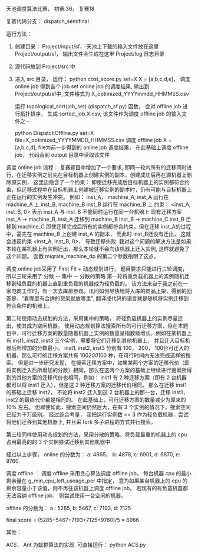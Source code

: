 天池调度算法比赛， 初赛 36， 复赛18

复赛代码分支： dispatch_semifinal

运行方法：
1. 创建目录： 
    Project/input/sf，  天池上下载的输入文件放在这里 
    Project/output/sf， 输出文件会生成在这里
    Project/log  日志目录
        
2. 源代码放到 Project/src 中    

3. 进入 src 目录， 运行：
    python cost_score.py set=X  X = [a,b,c,d,e]， 调度 online job
        得到各个 job set online job 的调度结果, 输出到 Project/output/sf中, 文件格式为 X_optimized_YYYYmmdd_HHMMSS.csv
        
    运行 topological_sort(job_set) (dispatch_sf.py) 函数， 会对 offline job 进行拓扑排序， 生成  sorted_job.X.csv, 该文件作为调度 offline job 的输入文件之一
        
    python DispatchOffline.py set=X file=X_optimized_YYYYMMDD_HHMMSS.csv   调度 offline job
    X = [a,b,c,d], file为前一步得到的 online job 调度结果， 在此基础上调度 offline job， 代码会到 output 目录中读取该文件
    
调度 online job 流程：
复赛题目中增加了一个要求, 即同一轮内所有的迁移同时进行，在迁移实例之前先在目标机器上创建实例的副本，创建成功后再在源机器上删除原实例， 这里边隐含了一个约束： 即使迁移完成后目标机器上的实例都符合约束，但迁移过程中在目标机器上创建被迁移实例的副本时，仍有可能与目标机器上正在运行的实例发生冲突。 例如：
inst_A， machine_A,  inst_A 运行在 machine_A 上
inst_B, machine_B   inst_B 运行在 machine_B 上
约束： <inst_A, inst_B, 0> 表示 inst_A 与 inst_B 不能同时运行在同一台机器上
现有迁移方案  
inst_A -> machine_B,  inst_A 迁移到  machine_B 
inst_B -> machine_C   inst_B 迁移到  machine_C
即使迁移完成后所有的实例都符合约束，但在迁移 inst_A的过程中，需先在 machine_B 上创建 inst_A 的副本， 而此时 inst_B还没有迁出， 这就会违反约束 <inst_A, inst_B, 0>， 导致迁移失败.
我对这个问题的解决方法是如果本轮在某机器上有实例迁出，那么本轮就不会向该机器上迁入实例, 这样就避免了这个问题。 函数 migrate_machine_dp 的第二个参数指明了这点。

调度 online job采用了 First Fit + 动态规划进行， 题目要求只能进行三轮调度， 所以三轮采用了 分散 -- 集中 -- 分散的策略
第一轮将重负载机器上的实例随机迁移到轻负载的机器上直到重负载的机器成为轻负载的。 该方法来自于我之前在一家电商工作时，有一次去库房参观，讯问如何尽快地将入库的商品上架，得到的回答是，“看哪里有合适的货架就放哪里", 翻译成代码的语言就是随机将实例迁移到符合条件的机器上。

第二轮使用动态规划的方法，采用集中的策略， 将轻负载机器上的实例尽量迁出，使其成为空闲机器。 使用动态规划算法搜索所有的可行迁移方案，但在本题目中，可行迁移方案的数量随着机器上实例的数量呈指数级增长，例如在某机器上有
inst1, inst2, inst3 三个实例，需要将它们迁移到其他机器上， 并且迁入目标机器后所增加的分数最小， inst1, inst2, inst3 分别有 100， 200， 100台可迁入的机器，那么可行的迁移方案共有 100*200*100 种，在可行时间内无法完成这样的搜索。 但是进一步研究发现， 在搜索迁移方案中，如果某两个方案的迁移代价（即将实例迁入后所增加的分数）相同，那么在这两个方案的基础上继续进行搜索所得到的其他方案的迁移代价也相同，例如：
inst1 有 2 种迁移方案（即有 2 台机器都可以将 inst1 迁入），但是这 2 种迁移方案的迁移代价相同， 那么在迁移 inst1 的基础上迁移 inst2， 不论将 inst2 迁入到这 2 台机器上的那一台，迁移 inst1， inst2 的最终代价都是相同的。 在此基础上，可行迁移方案的数量减少为原来的 10% 左右。 但即使如此，搜索空间仍然巨大，在有 3 个实例的情况下，搜索空间已经为千万级别。 经过综合考量， 我把运行实例数 <= 3 作为轻负载机器，尝试将他们迁移到其他机器上, 并且采 fork 多子进程的方式并行搜索。


第三轮同样使用动态规划的方法，采用分散的策略，将负载最重的机器上的 cpu 占用最高的的 3 个实例尝试迁移到其他机器中.

经过以上步骤， online 的分数为： a: 4865，  b: 4878, c: 6901, d: 6870, e: 9760 

调度 offline ：
调度 offline 采用贪心算法调度 offline job， 每台机器 cpu 的最小剩余量在 g_min_cpu_left_useage_per 中指定， 意为如果某台机器上的 cpu 的剩余容量小于该值，则不再往该机器上调度 offline job。 若现有的有负载机器都无法容纳 offline job， 则尝试使用一台空闲的机器。

offline 的分数为： a : 5285, b: 5467, c: 7193, d: 7125

final score = (5285+5467+7193+7125+9760)/5 = 6966 


其他：

ACS， Ant 为蚁群算法的实现. 可直接运行：
python ACS.py

